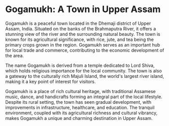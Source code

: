 # Gogamukh: A Town in Upper Assam
Gogamukh is a peaceful town located in the Dhemaji district of Upper Assam, India. Situated on the banks of the Brahmaputra River, it offers a stunning view of the river and the surrounding natural beauty. The town is known for its agricultural significance, with rice, jute, and tea being the primary crops grown in the region. Gogamukh serves as an important hub for local trade and commerce, contributing to the economic development of the area.

The name Gogamukh is derived from a temple dedicated to Lord Shiva, which holds religious importance for the local community. The town is also a gateway to the culturally rich Majuli Island, the world's largest river island, making it a key point of interest for visitors.

Gogamukh is a place of rich cultural heritage, with traditional Assamese music, dance, and handicrafts forming an integral part of the local lifestyle. Despite its rural setting, the town has seen gradual development, with improvements in infrastructure, healthcare, and education. The tranquil environment, coupled with its agricultural richness and cultural vibrancy, makes Gogamukh a unique and charming destination in Upper Assam.
